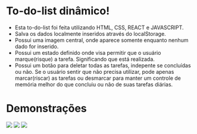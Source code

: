 # To-do-list dinâmico!

- Esta to-do-list foi feita utilizando HTML, CSS, REACT e JAVASCRIPT.
- Salva os dados localmente inseridos através do localStorage.
- Possui uma imagem central, onde aparece somente enquanto nenhum dado for inserido.
- Possui um estado definido onde visa permitir que o usuário marque(risque) a tarefa. Significando que está realizada.
- Possui um botão para deletar todas as tarefas, indepente se concluídas ou não. Se o usuário sentir que não precisa utilizar, pode apenas marcar(riscar) as tarefas ou desmarcar para manter um controle de memória melhor do que concluiu ou não de suas tarefas diárias.

# Demonstrações

<img src="https://media.discordapp.net/attachments/733054275248324609/1073724327586975805/img_1.png?width=874&height=473">
<img src="https://media.discordapp.net/attachments/733054275248324609/1073724327087841280/img_2.png?width=879&height=473">
<img src="https://media.discordapp.net/attachments/733054275248324609/1073724327322714144/img_3.png?width=1020&height=426">
